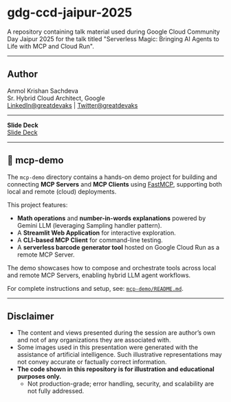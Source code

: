 # gdg-ccd-jaipur-2025

A repository containing talk material used during Google Cloud Community Day Jaipur 2025 for the talk titled "Serverless Magic: Bringing AI Agents to Life with MCP and Cloud Run".

---

## Author
Anmol Krishan Sachdeva</br>
Sr. Hybrid Cloud Architect, Google</br>
[LinkedIn@greatdevaks](https://www.linkedin.com/in/greatdevaks) | [Twitter@greatdevaks](https://www.twitter.com/greatdevaks)

---

**Slide Deck**</br>
[Slide Deck](./GDG_CCD_Jaipur_2025_Serverless_Magic_Bringing_AI_Agents_to_Life_with_MCP_and_Cloud_Run_Anmol_Krishan_Sachdeva.pdf)

---

## 📁 mcp-demo

The `mcp-demo` directory contains a hands-on demo project for building and connecting **MCP Servers** and **MCP Clients** using [FastMCP](https://gofastmcp.com/), supporting both local and remote (cloud) deployments.

This project features:
- **Math operations** and **number-in-words explanations** powered by Gemini LLM (leveraging Sampling handler pattern).
- A **Streamlit Web Application** for interactive exploration.
- A **CLI-based MCP Client** for command-line testing.
- A **serverless barcode generator tool** hosted on Google Cloud Run as a remote MCP Server.

The demo showcases how to compose and orchestrate tools across local and remote MCP Servers, enabling hybrid LLM agent workflows.

For complete instructions and setup, see: [`mcp-demo/README.md`](./mcp-demo/README.md).

---

## Disclaimer
- The content and views presented during the session are author’s own and not of any organizations they are associated with.
- Some images used in this presentation were generated with the assistance of artificial intelligence. Such illustrative representations may not convey accurate or factually correct information.
- **The code shown in this repository is for illustration and educational purposes only.**
    - Not production-grade; error handling, security, and scalability are not fully addressed.
